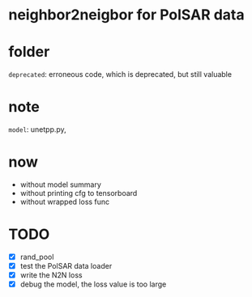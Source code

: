 # neighbor2neigbor for PolSAR data

# folder
`deprecated`: erroneous code, which is deprecated, but still valuable

# note
`model`: unetpp.py, 

# now
- without model summary
- without printing cfg to tensorboard
- without wrapped loss func

# TODO
- [x] rand_pool
- [x] test the PolSAR data loader
- [x] write the N2N loss
- [x] debug the model, the loss value is too large
